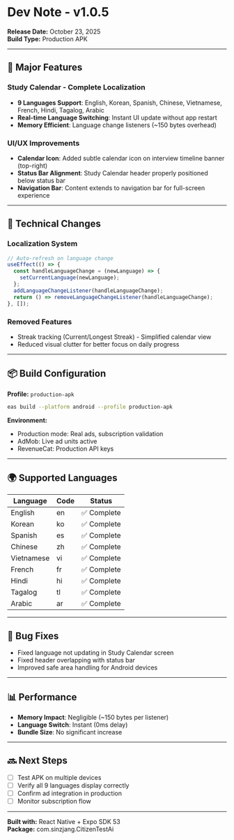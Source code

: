 # Dev Note - v1.0.5

**Release Date:** October 23, 2025  
**Build Type:** Production APK

---

## 🎯 Major Features

### Study Calendar - Complete Localization
- **9 Languages Support**: English, Korean, Spanish, Chinese, Vietnamese, French, Hindi, Tagalog, Arabic
- **Real-time Language Switching**: Instant UI update without app restart
- **Memory Efficient**: Language change listeners (~150 bytes overhead)

### UI/UX Improvements
- **Calendar Icon**: Added subtle calendar icon on interview timeline banner (top-right)
- **Status Bar Alignment**: Study Calendar header properly positioned below status bar
- **Navigation Bar**: Content extends to navigation bar for full-screen experience

---

## 🔧 Technical Changes

### Localization System
```javascript
// Auto-refresh on language change
useEffect(() => {
  const handleLanguageChange = (newLanguage) => {
    setCurrentLanguage(newLanguage);
  };
  addLanguageChangeListener(handleLanguageChange);
  return () => removeLanguageChangeListener(handleLanguageChange);
}, []);
```

### Removed Features
- Streak tracking (Current/Longest Streak) - Simplified calendar view
- Reduced visual clutter for better focus on daily progress

---

## 📦 Build Configuration

**Profile:** `production-apk`
```bash
eas build --platform android --profile production-apk
```

**Environment:**
- Production mode: Real ads, subscription validation
- AdMob: Live ad units active
- RevenueCat: Production API keys

---

## 🌍 Supported Languages

| Language | Code | Status |
|----------|------|--------|
| English | en | ✅ Complete |
| Korean | ko | ✅ Complete |
| Spanish | es | ✅ Complete |
| Chinese | zh | ✅ Complete |
| Vietnamese | vi | ✅ Complete |
| French | fr | ✅ Complete |
| Hindi | hi | ✅ Complete |
| Tagalog | tl | ✅ Complete |
| Arabic | ar | ✅ Complete |

---

## 🐛 Bug Fixes

- Fixed language not updating in Study Calendar screen
- Fixed header overlapping with status bar
- Improved safe area handling for Android devices

---

## 📊 Performance

- **Memory Impact**: Negligible (~150 bytes per listener)
- **Language Switch**: Instant (0ms delay)
- **Bundle Size**: No significant increase

---

## 🔜 Next Steps

- [ ] Test APK on multiple devices
- [ ] Verify all 9 languages display correctly
- [ ] Confirm ad integration in production
- [ ] Monitor subscription flow

---

**Built with:** React Native + Expo SDK 53  
**Package:** com.sinzjang.CitizenTestAi
